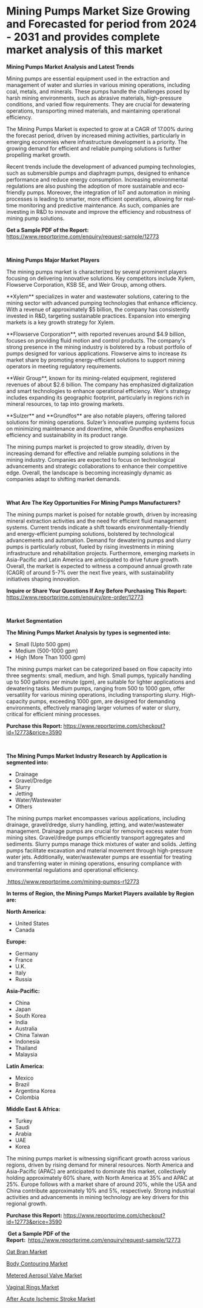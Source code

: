 <p><h1>Mining Pumps Market Size Growing and Forecasted for period from 2024 - 2031 and provides complete market analysis of this market</h1></p><p><strong>Mining Pumps Market Analysis and Latest Trends</strong></p>
<p><p>Mining pumps are essential equipment used in the extraction and management of water and slurries in various mining operations, including coal, metals, and minerals. These pumps handle the challenges posed by harsh mining environments, such as abrasive materials, high-pressure conditions, and varied flow requirements. They are crucial for dewatering operations, transporting mined materials, and maintaining operational efficiency.</p><p>The Mining Pumps Market is expected to grow at a CAGR of 17.00% during the forecast period, driven by increased mining activities, particularly in emerging economies where infrastructure development is a priority. The growing demand for efficient and reliable pumping solutions is further propelling market growth. </p><p>Recent trends include the development of advanced pumping technologies, such as submersible pumps and diaphragm pumps, designed to enhance performance and reduce energy consumption. Increasing environmental regulations are also pushing the adoption of more sustainable and eco-friendly pumps. Moreover, the integration of IoT and automation in mining processes is leading to smarter, more efficient operations, allowing for real-time monitoring and predictive maintenance. As such, companies are investing in R&D to innovate and improve the efficiency and robustness of mining pump solutions.</p></p>
<p><strong>Get a Sample PDF of the Report:&nbsp;</strong> <a href="https://www.reportprime.com/enquiry/request-sample/12773">https://www.reportprime.com/enquiry/request-sample/12773</a></p>
<p>&nbsp;</p>
<p><strong>Mining Pumps Major Market Players</strong></p>
<p><p>The mining pumps market is characterized by several prominent players focusing on delivering innovative solutions. Key competitors include Xylem, Flowserve Corporation, KSB SE, and Weir Group, among others. </p><p>**Xylem** specializes in water and wastewater solutions, catering to the mining sector with advanced pumping technologies that enhance efficiency. With a revenue of approximately $5 billion, the company has consistently invested in R&D, targeting sustainable practices. Expansion into emerging markets is a key growth strategy for Xylem.</p><p>**Flowserve Corporation**, with reported revenues around $4.9 billion, focuses on providing fluid motion and control products. The company's strong presence in the mining industry is bolstered by a robust portfolio of pumps designed for various applications. Flowserve aims to increase its market share by promoting energy-efficient solutions to support mining operators in meeting regulatory requirements.</p><p>**Weir Group**, known for its mining-related equipment, registered revenues of about $2.6 billion. The company has emphasized digitalization and smart technologies to enhance operational efficiency. Weir's strategy includes expanding its geographic footprint, particularly in regions rich in mineral resources, to tap into growing markets.</p><p>**Sulzer** and **Grundfos** are also notable players, offering tailored solutions for mining operations. Sulzer’s innovative pumping systems focus on minimizing maintenance and downtime, while Grundfos emphasizes efficiency and sustainability in its product range.</p><p>The mining pumps market is projected to grow steadily, driven by increasing demand for effective and reliable pumping solutions in the mining industry. Companies are expected to focus on technological advancements and strategic collaborations to enhance their competitive edge. Overall, the landscape is becoming increasingly dynamic as companies adapt to shifting market demands.</p></p>
<p>&nbsp;</p>
<p><strong>What Are The Key Opportunities For Mining Pumps Manufacturers?</strong></p>
<p><p>The mining pumps market is poised for notable growth, driven by increasing mineral extraction activities and the need for efficient fluid management systems. Current trends indicate a shift towards environmentally-friendly and energy-efficient pumping solutions, bolstered by technological advancements and automation. Demand for dewatering pumps and slurry pumps is particularly robust, fueled by rising investments in mining infrastructure and rehabilitation projects. Furthermore, emerging markets in Asia-Pacific and Latin America are anticipated to drive future growth. Overall, the market is expected to witness a compound annual growth rate (CAGR) of around 5-7% over the next five years, with sustainability initiatives shaping innovation.</p></p>
<p><strong>Inquire or Share Your Questions If Any Before Purchasing This Report:</strong> <a href="https://www.reportprime.com/enquiry/pre-order/12773">https://www.reportprime.com/enquiry/pre-order/12773</a></p>
<p>&nbsp;</p>
<p><strong>Market Segmentation</strong></p>
<p><strong>The Mining Pumps Market Analysis by types is segmented into:</strong></p>
<p><ul><li>Small (Upto 500 gpm)</li><li>Medium (500-1000 gpm)</li><li>High (More Than 1000 gpm)</li></ul></p>
<p><p>The mining pumps market can be categorized based on flow capacity into three segments: small, medium, and high. Small pumps, typically handling up to 500 gallons per minute (gpm), are suitable for lighter applications and dewatering tasks. Medium pumps, ranging from 500 to 1000 gpm, offer versatility for various mining operations, including transporting slurry. High-capacity pumps, exceeding 1000 gpm, are designed for demanding environments, effectively managing larger volumes of water or slurry, critical for efficient mining processes.</p></p>
<p><strong>Purchase this Report:&nbsp;</strong><a href="https://www.reportprime.com/checkout?id=12773&price=3590">https://www.reportprime.com/checkout?id=12773&price=3590</a></p>
<p>&nbsp;</p>
<p><strong>The Mining Pumps Market Industry Research by Application is segmented into:</strong></p>
<p><ul><li>Drainage</li><li>Gravel/Dredge</li><li>Slurry</li><li>Jetting</li><li>Water/Wastewater</li><li>Others</li></ul></p>
<p><p>The mining pumps market encompasses various applications, including drainage, gravel/dredge, slurry handling, jetting, and water/wastewater management. Drainage pumps are crucial for removing excess water from mining sites. Gravel/dredge pumps efficiently transport aggregates and sediments. Slurry pumps manage thick mixtures of water and solids. Jetting pumps facilitate excavation and material movement through high-pressure water jets. Additionally, water/wastewater pumps are essential for treating and transferring water in mining operations, ensuring compliance with environmental regulations and operational efficiency.</p></p>
<p><a href="https://www.reportprime.com/mining-pumps-r12773">&nbsp;https://www.reportprime.com/mining-pumps-r12773</a></p>
<p><strong>In terms of Region, the Mining Pumps Market Players available by Region are:</strong></p>
<p>
    <p> <strong> North America: </strong>
        <ul>
            <li>United States</li>
            <li>Canada</li>
        </ul>
        </p> 
    <p> <strong> Europe: </strong>
        <ul>
            <li>Germany</li>
            <li>France</li>
            <li>U.K.</li>
            <li>Italy</li>
            <li>Russia</li>
        </ul>
        </p> 
    <p> <strong> Asia-Pacific: </strong>
        <ul>
            <li>China</li>
            <li>Japan</li>
            <li>South Korea</li>
            <li>India</li>
            <li>Australia</li>
            <li>China Taiwan</li>
            <li>Indonesia</li>
            <li>Thailand</li>
            <li>Malaysia</li>
        </ul>
        </p> 
    <p> <strong> Latin America: </strong>
        <ul>
            <li>Mexico</li>
            <li>Brazil</li>
            <li>Argentina Korea</li>
            <li>Colombia</li>
        </ul>
        </p> 
    <p> <strong> Middle East & Africa: </strong>
        <ul>
            <li>Turkey</li>
            <li>Saudi</li>
            <li>Arabia</li>
            <li>UAE</li>
            <li>Korea</li>
        </ul>
    </p>
    </p>
<p><p>The mining pumps market is witnessing significant growth across various regions, driven by rising demand for mineral resources. North America and Asia-Pacific (APAC) are anticipated to dominate this market, collectively holding approximately 60% share, with North America at 35% and APAC at 25%. Europe follows with a market share of around 20%, while the USA and China contribute approximately 10% and 5%, respectively. Strong industrial activities and advancements in mining technology are key drivers for this regional growth.</p></p>
<p><strong>Purchase this Report: </strong><a href="https://www.reportprime.com/checkout?id=12773&price=3590">https://www.reportprime.com/checkout?id=12773&price=3590</a></p>
<p>&nbsp;<strong>Get a Sample PDF of the Report:&nbsp;&nbsp;</strong><a href="https://www.reportprime.com/enquiry/request-sample/12773">https://www.reportprime.com/enquiry/request-sample/12773</a></p>
<p><strong></strong></p>
<p><p><a href="https://medium.com/@carlahoustonh51/oat-bran-industry-sector-new-technologies-and-market-impact-forecasted-for-period-from-2024-to-3abf6991afca">Oat Bran Market</a></p><p><a href="https://www.linkedin.com/pulse/body-contouring-market-insights-product-type-application-5zjae?trackingId=1KtpEdnmQt2c3ddIJ0o2XA%3D%3D">Body Contouring Market</a></p><p><a href="https://github.com/LaurenHoover80/Market-Research-Report-List-1/blob/main/metered-aerosol-valve-market.md">Metered Aerosol Valve Market</a></p><p><a href="https://issuu.com/reportprime-2/docs/vaginal-rings-market-size-2030.pptx_24fb377c98f0b6">Vaginal Rings Market</a></p><p><a href="https://issuu.com/reportprime-2/docs/after-acute-ischemic-stroke-market-_1da103672c1f27">After Acute Ischemic Stroke Market</a></p></p>